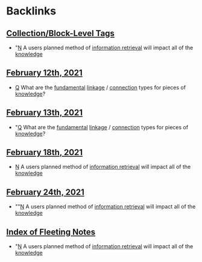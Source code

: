 
# Backlinks
## [Collection/Block-Level Tags](<Collection/Block-Level Tags.md>)
- "[N](<N.md>) A users planned method of [information retrieval](<information retrieval.md>) will impact all of the [knowledge](<knowledge.md>)

## [February 12th, 2021](<February 12th, 2021.md>)
- [Q](<Q.md>) What are the [fundamental](<fundamental.md>) [linkage](<linkage.md>) / [connection](<connection.md>) types for pieces of [knowledge](<knowledge.md>)?

## [February 13th, 2021](<February 13th, 2021.md>)
- "[Q](<Q.md>) What are the [fundamental](<fundamental.md>) [linkage](<linkage.md>) / [connection](<connection.md>) types for pieces of [knowledge](<knowledge.md>)?

## [February 18th, 2021](<February 18th, 2021.md>)
- [N](<N.md>) A users planned method of [information retrieval](<information retrieval.md>) will impact all of the [knowledge](<knowledge.md>)

## [February 24th, 2021](<February 24th, 2021.md>)
- ""[N](<N.md>) A users planned method of [information retrieval](<information retrieval.md>) will impact all of the [knowledge](<knowledge.md>)

## [Index of Fleeting Notes](<Index of Fleeting Notes.md>)
- "[N](<N.md>) A users planned method of [information retrieval](<information retrieval.md>) will impact all of the [knowledge](<knowledge.md>)

